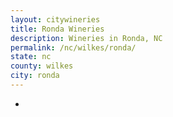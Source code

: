 ```yaml
---
layout: citywineries
title: Ronda Wineries
description: Wineries in Ronda, NC
permalink: /nc/wilkes/ronda/
state: nc
county: wilkes
city: ronda
---
```

-
